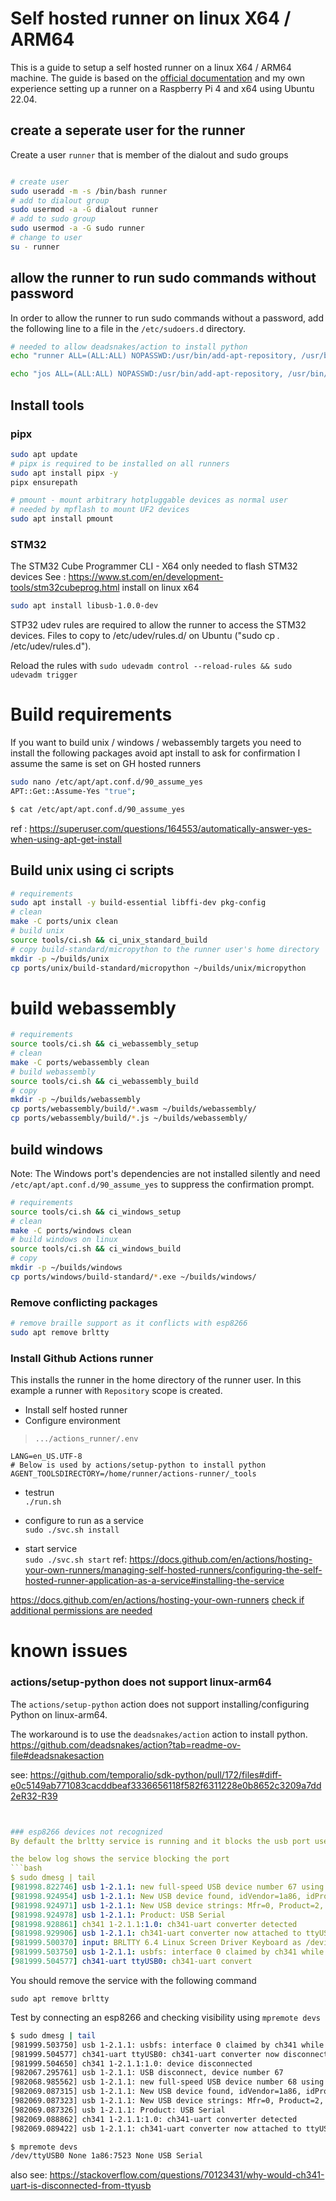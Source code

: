 # Self hosted runner on linux X64 / ARM64

This is a guide to setup a self hosted runner on a linux X64 / ARM64 machine. 
The guide is based on the [official documentation](https://docs.github.com/en/actions/hosting-your-own-runners) 
and my own experience setting up a runner on a Raspberry Pi 4 and x64 using Ubuntu 22.04.


## create a seperate user for the runner
Create a user `runner` that is member of the dialout and sudo groups
```bash

# create user
sudo useradd -m -s /bin/bash runner
# add to dialout group
sudo usermod -a -G dialout runner
# add to sudo group
sudo usermod -a -G sudo runner
# change to user
su - runner
```
## allow the runner to run sudo commands without password
In order to allow the runner to run sudo commands without a password, add the following line to a file in the `/etc/sudoers.d` directory.

```bash
# needed to allow deadsnakes/action to install python
echo "runner ALL=(ALL:ALL) NOPASSWD:/usr/bin/add-apt-repository, /usr/bin/apt-get, /usr/bin/apt install" | sudo tee /etc/sudoers.d/runner

echo "jos ALL=(ALL:ALL) NOPASSWD:/usr/bin/add-apt-repository, /usr/bin/apt-get, /usr/bin/apt install" | sudo tee /etc/sudoers.d/jos

```

## Install tools 
### pipx 
```bash
sudo apt update
# pipx is required to be installed on all runners
sudo apt install pipx -y
pipx ensurepath

# pmount - mount arbitrary hotpluggable devices as normal user
# needed by mpflash to mount UF2 devices
sudo apt install pmount
```

### STM32 

The STM32 Cube Programmer CLI - X64 only
needed to flash STM32 devices
See : https://www.st.com/en/development-tools/stm32cubeprog.html
install on linux x64
```bash
sudo apt install libusb-1.0.0-dev
```

STP32 udev rules are required to allow the runner to access the STM32 devices.
Files to copy to /etc/udev/rules.d/ on Ubuntu ("sudo cp *.* /etc/udev/rules.d").

Reload the rules with
`sudo udevadm control --reload-rules && sudo udevadm trigger`

# Build requirements
If you want to build unix / windows / webassembly targets you need to install the following packages
avoid apt install to ask for confirmation
I assume the same is set on GH hosted runners
```bash
sudo nano /etc/apt/apt.conf.d/90_assume_yes
APT::Get::Assume-Yes "true";

$ cat /etc/apt/apt.conf.d/90_assume_yes
```
ref : https://superuser.com/questions/164553/automatically-answer-yes-when-using-apt-get-install


## Build unix using ci scripts
``` bash
# requirements
sudo apt install -y build-essential libffi-dev pkg-config
# clean
make -C ports/unix clean
# build unix
source tools/ci.sh && ci_unix_standard_build
# copy build-standard/micropython to the runner user's home directory
mkdir -p ~/builds/unix
cp ports/unix/build-standard/micropython ~/builds/unix/micropython
```

# build webassembly
```bash
# requirements
source tools/ci.sh && ci_webassembly_setup
# clean
make -C ports/webassembly clean
# build webassembly
source tools/ci.sh && ci_webassembly_build
# copy 
mkdir -p ~/builds/webassembly
cp ports/webassembly/build/*.wasm ~/builds/webassembly/
cp ports/webassembly/build/*.js ~/builds/webassembly/
```



## build windows 
Note: The Windows port's dependencies are not installed silently and need `/etc/apt/apt.conf.d/90_assume_yes`
to suppress the confirmation prompt.

```bash
# requirements
source tools/ci.sh && ci_windows_setup
# clean
make -C ports/windows clean
# build windows on linux
source tools/ci.sh && ci_windows_build
# copy 
mkdir -p ~/builds/windows
cp ports/windows/build-standard/*.exe ~/builds/windows/


```

### Remove conflicting packages
```bash
# remove braille support as it conflicts with esp8266
sudo apt remove brltty
``` 

### Install Github Actions runner
This installs the runner in the home directory of the runner user.
In this example a runner with `Repository` scope  is created. 

- Install self hosted runner 
- Configure environment 
> `.../actions_runner/.env`
```
LANG=en_US.UTF-8 
# Below is used by actions/setup-python to install python
AGENT_TOOLSDIRECTORY=/home/runner/actions-runner/_tools
```
- testrun  
    `./run.sh`
- configure to run as a service  
    `sudo ./svc.sh install`

- start service  
  `sudo ./svc.sh start`
   ref: https://docs.github.com/en/actions/hosting-your-own-runners/managing-self-hosted-runners/configuring-the-self-hosted-runner-application-as-a-service#installing-the-service


https://docs.github.com/en/actions/hosting-your-own-runners
[check if additional permissions are needed](https://github.com/actions/setup-python/blob/main/docs/advanced-usage.md#linux)


# known issues

### actions/setup-python does not support linux-arm64
The `actions/setup-python` action does not support installing/configuring Python on linux-arm64.

The workaround is to use the `deadsnakes/action` action to install python.
https://github.com/deadsnakes/action?tab=readme-ov-file#deadsnakesaction

see:  https://github.com/temporalio/sdk-python/pull/172/files#diff-e0c5149ab771083cacddbeaf3336656118f582f6311228e0b8652c3209a7dd2eR32-R39


```yaml


### esp8266 devices not recognized 
By default the brltty service is running and it blocks the usb port used by an esp8266.

the below log shows the service blocking the port
```bash
$ sudo dmesg | tail
[981998.822746] usb 1-2.1.1: new full-speed USB device number 67 using xhci_hcd
[981998.924954] usb 1-2.1.1: New USB device found, idVendor=1a86, idProduct=7523, bcdDevice= 2.64
[981998.924971] usb 1-2.1.1: New USB device strings: Mfr=0, Product=2, SerialNumber=0
[981998.924978] usb 1-2.1.1: Product: USB Serial
[981998.928861] ch341 1-2.1.1:1.0: ch341-uart converter detected
[981998.929906] usb 1-2.1.1: ch341-uart converter now attached to ttyUSB0
[981999.500370] input: BRLTTY 6.4 Linux Screen Driver Keyboard as /devices/virtual/input/input49
[981999.503750] usb 1-2.1.1: usbfs: interface 0 claimed by ch341 while 'brltty' sets config #1
[981999.504577] ch341-uart ttyUSB0: ch341-uart convert
``` 

You should remove the service with the following command
```
sudo apt remove brltty
```
Test by connecting an esp8266 and checking visibility using `mpremote devs`

```bash	
$ sudo dmesg | tail
[981999.503750] usb 1-2.1.1: usbfs: interface 0 claimed by ch341 while 'brltty' sets config #1
[981999.504577] ch341-uart ttyUSB0: ch341-uart converter now disconnected from ttyUSB0
[981999.504650] ch341 1-2.1.1:1.0: device disconnected
[982067.295761] usb 1-2.1.1: USB disconnect, device number 67
[982068.985562] usb 1-2.1.1: new full-speed USB device number 68 using xhci_hcd
[982069.087315] usb 1-2.1.1: New USB device found, idVendor=1a86, idProduct=7523, bcdDevice= 2.64
[982069.087323] usb 1-2.1.1: New USB device strings: Mfr=0, Product=2, SerialNumber=0
[982069.087326] usb 1-2.1.1: Product: USB Serial
[982069.088862] ch341 1-2.1.1:1.0: ch341-uart converter detected
[982069.089422] usb 1-2.1.1: ch341-uart converter now attached to ttyUSB0

$ mpremote devs
/dev/ttyUSB0 None 1a86:7523 None USB Serial
```	
also see: https://stackoverflow.com/questions/70123431/why-would-ch341-uart-is-disconnected-from-ttyusb
